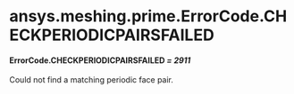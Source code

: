 <a id="ansys-meshing-prime-errorcode-checkperiodicpairsfailed"></a>

# ansys.meshing.prime.ErrorCode.CHECKPERIODICPAIRSFAILED

<a id="ansys.meshing.prime.ErrorCode.CHECKPERIODICPAIRSFAILED"></a>

#### ErrorCode.CHECKPERIODICPAIRSFAILED *= 2911*

Could not find a matching periodic face pair.

<!-- !! processed by numpydoc !! -->
